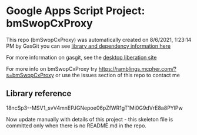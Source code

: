 # Google Apps Script Project: bmSwopCxProxy
This repo (bmSwopCxProxy) was automatically created on 8/6/2021, 1:23:14 PM by GasGit
you can see [library and dependency information here](dependencies.md)

For more information on gasgit, see the [desktop liberation site](https://ramblings.mcpher.com/drive-sdk-and-github/migrategasgit/ "desktop liberation")

For more info on bmSwopCxProxy try https://ramblings.mcpher.com/?s=bmSwopCxProxy or use the issues section of this repo to contact me
## Library reference
18ncSp3--MSV1_svV4mnEPJGNepoe06pZfWR1gT1Mi0G9dVrE8a8PYlPw

Now update manually with details of this project - this skeleton file is committed only when there is no README.md in the repo.